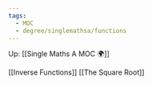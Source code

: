 ```yaml
---
tags:
  - MOC
  - degree/singlemathsa/functions
---
```

Up: [[Single Maths A MOC 🌍]]

[[Inverse Functions]]
[[The Square Root]]
